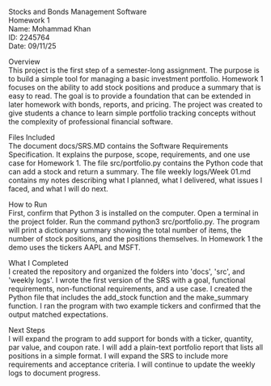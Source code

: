 Stocks and Bonds Management Software  
Homework 1  
Name: Mohammad Khan  
ID: 2245764  
Date: 09/11/25  

Overview  
This project is the first step of a semester-long assignment. The purpose is to build a simple tool for managing a basic investment portfolio. Homework 1 focuses on the ability to add stock positions and produce a summary that is easy to read. The goal is to provide a foundation that can be extended in later homework with bonds, reports, and pricing. The project was created to give students a chance to learn simple portfolio tracking concepts without the complexity of professional financial software.  

Files Included  
The document docs/SRS.MD contains the Software Requirements Specification. It explains the purpose, scope, requirements, and one use case for Homework 1. The file src/portfolio.py contains the Python code that can add a stock and return a summary. The file weekly logs/Week 01.md contains my notes describing what I planned, what I delivered, what issues I faced, and what I will do next.  

How to Run  
First, confirm that Python 3 is installed on the computer. Open a terminal in the project folder. Run the command python3 src/portfolio.py. The program will print a dictionary summary showing the total number of items, the number of stock positions, and the positions themselves. In Homework 1 the demo uses the tickers AAPL and MSFT.  

What I Completed  
I created the repository and organized the folders into 'docs', 'src', and 'weekly logs'. I wrote the first version of the SRS with a goal, functional requirements, non-functional requirements, and a use case. I created the Python file that includes the add_stock function and the make_summary function. I ran the program with two example tickers and confirmed that the output matched expectations.  

Next Steps  
I will expand the program to add support for bonds with a ticker, quantity, par value, and coupon rate. I will add a plain-text portfolio report that lists all positions in a simple format. I will expand the SRS to include more requirements and acceptance criteria. I will continue to update the weekly logs to document progress.  

